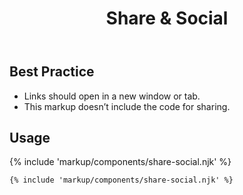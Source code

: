 ﻿---
title: Share & Social
summary: Social Icons allow users to share the page with others.
tags: components
layout: docs/guide
eleventyNavigation:
  key: Share & Social
  parent: Components
  order: 260
  excerpt: Social Icons allow users to share the page with others.
  img: /img/illustrations/illus-share-social.svg
---
  
## Best Practice

- Links should open in a new window or tab.
- This markup doesn’t include the code for sharing.

## Usage

{% include 'markup/components/share-social.njk' %}

``` html
{% include 'markup/components/share-social.njk' %}
```
